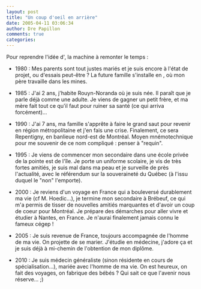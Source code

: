 ```yaml
---
layout: post
title: "Un coup d'oeil en arrière"
date: 2005-04-11 03:06:34
author: Dre Papillon
comments: true
categories: 
---
```



Pour reprendre l'idée d', la machine à remonter le temps :

- 1980 : Mes parents sont tout justes mariés et je suis encore à l'état de projet, ou d'essais peut-être ?  La future famille s'installe en , où mon père travaille dans les mines.

- 1985 : J'ai 2 ans, j'habite Rouyn-Noranda où je suis née.  Il paraît que je parle déjà comme une adulte.  Je viens de gagner un petit frère, et ma mère fait tout ce qu'il faut pour ruiner sa santé (ce qui arriva forcément)...

- 1990 : J'ai 7 ans, ma famille s'apprête à faire le grand saut pour revenir en région métropolitaine et j'en fais une crise.  Finalement, ce sera Repentigny, en banlieue nord-est de Montréal.  Moyen mnémotechnique pour me souvenir de ce nom compliqué : penser à "requin".

- 1995 : Je viens de commencer mon secondaire dans une école privée de la pointe est de l'île.  Je porte un uniforme scolaire, je vis de très fortes amitiés, je suis mal dans ma peau et je surveille de près l'actualité, avec le référendum sur la souveraineté du Québec (à l'issu duquel le "non" l'emporte).

- 2000 : Je reviens d'un voyage en France qui a bouleversé durablement ma vie (cf M. Hoedic...), je termine mon secondaire à Brébeuf, ce qui m'a permis de tisser de nouvelles amitiés marquantes et d'avoir un coup de coeur pour Montréal.  Je prépare des démarches pour aller vivre et étudier à Nantes, en France.  Je n'aurai finalement jamais connu le fameux cégep !

- 2005 : Je suis revenue de France, toujours accompagnée de l'homme de ma vie.  On projette de se marier.  J'étudie en médecine, j'adore ça et je suis déjà à mi-chemin de l'obtention de mon diplôme.

- 2010 : Je suis médecin généraliste (sinon résidente en cours de spécialisation...), mariée avec l'homme de ma vie.  On est heureux, on fait des voyages, on fabrique des bébés ?  Qui sait ce que l'avenir nous réserve... ;)